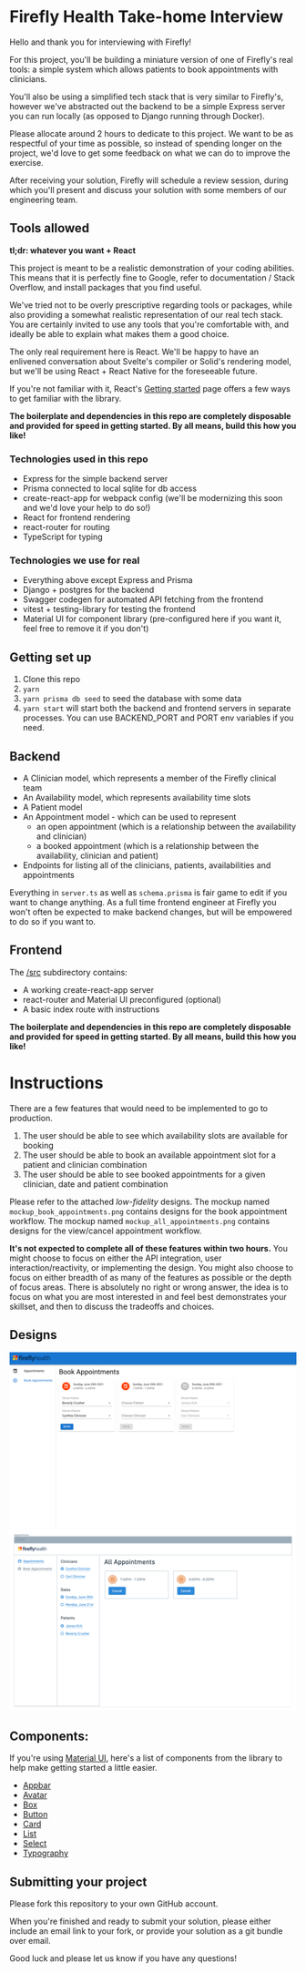 # Firefly Health Take-home Interview

Hello and thank you for interviewing with Firefly!

For this project, you'll be building a miniature version of one of Firefly's real tools: a simple system which allows patients to book appointments with clinicians.

You'll also be using a simplified tech stack that is very similar to Firefly's, however we've abstracted out the backend to be a simple Express server you can run locally (as opposed to Django running through Docker).

Please allocate around 2 hours to dedicate to this project. We want to be as respectful of your time as possible, so instead of spending longer on the project, we'd love to get some feedback on what we can do to improve the exercise.

After receiving your solution, Firefly will schedule a review session, during which you'll present and discuss your solution with some members of our engineering team.

## Tools allowed

**tl;dr: whatever you want + React**

This project is meant to be a realistic demonstration of your coding abilities. This means that it is perfectly fine to Google, refer to documentation / Stack Overflow, and install packages that you find useful.

We've tried not to be overly prescriptive regarding tools or packages, while also providing a somewhat realistic representation of our real tech stack. You are certainly invited to use any tools that you're comfortable with, and ideally be able to explain what makes them a good choice.

The only real requirement here is React. We'll be happy to have an enlivened conversation about Svelte's compiler or Solid's rendering model, but we'll be using React + React Native for the foreseeable future.

If you're not familiar with it, React's [Getting started](https://reactjs.org/docs/getting-started.html) page offers a few ways to get familiar with the library.

**The boilerplate and dependencies in this repo are completely disposable and provided for speed in getting started. By all means, build this how you like!**

### Technologies used in this repo

- Express for the simple backend server
- Prisma connected to local sqlite for db access
- create-react-app for webpack config (we'll be modernizing this soon and we'd love your help to do so!)
- React for frontend rendering
- react-router for routing
- TypeScript for typing

### Technologies we use for real

- Everything above except Express and Prisma
- Django + postgres for the backend
- Swagger codegen for automated API fetching from the frontend
- vitest + testing-library for testing the frontend
- Material UI for component library (pre-configured here if you want it, feel free to remove it if you don't)

## Getting set up

1. Clone this repo
2. `yarn`
3. `yarn prisma db seed` to seed the database with some data
4. `yarn start` will start both the backend and frontend servers in separate processes. You can use BACKEND_PORT and PORT env variables if you need.

## Backend

- A Clinician model, which represents a member of the Firefly clinical team
- An Availability model, which represents availability time slots
- A Patient model
- An Appointment model - which can be used to represent
  - an open appointment (which is a relationship between the availability and clinician)
  - a booked appointment (which is a relationship between the availability, clinician and patient)
- Endpoints for listing all of the clinicians, patients, availabilities and appointments

Everything in `server.ts` as well as `schema.prisma` is fair game to edit if you want to change anything. As a full time frontend engineer at Firefly you won't often be expected to make backend changes, but will be empowered to do so if you want to.

## Frontend

The [/src](/src) subdirectory contains:

- A working create-react-app server
- react-router and Material UI preconfigured (optional)
- A basic index route with instructions

**The boilerplate and dependencies in this repo are completely disposable and provided for speed in getting started. By all means, build this how you like!**

# Instructions

There are a few features that would need to be implemented to go to production.

1. The user should be able to see which availability slots are available for booking
2. The user should be able to book an available appointment slot for a patient and clinician combination
3. The user should be able to see booked appointments for a given clinician, date and patient combination

Please refer to the attached _low-fidelity_ designs. The mockup named `mockup_book_appointments.png` contains designs for the book appointment workflow. The mockup named `mockup_all_appointments.png` contains designs for the view/cancel appointment workflow.

**It's not expected to complete all of these features within two hours.** You might choose to focus on either the API integration, user interaction/reactivity, or implementing the design. You might also choose to focus on either breadth of as many of the features as possible or the depth of focus areas. There is absolutely no right or wrong answer, the idea is to focus on what you are most interested in and feel best demonstrates your skillset, and then to discuss the tradeoffs and choices.

## Designs

![image info](mockup_book_appointments.png "Book Appointments")
![image info](mockup_all_appointments.png "All Appointments")

## Components:

If you're using [Material UI](https://material-ui.com/), here's a list of components from the library to help make getting started a little easier.

- [Appbar](https://material-ui.com/components/app-bar)
- [Avatar](https://material-ui.com/components/avatars)
- [Box](https://material-ui.com/components/box)
- [Button](https://material-ui.com/components/buttons)
- [Card](https://material-ui.com/components/cards)
- [List](https://material-ui.com/components/lists)
- [Select](https://material-ui.com/components/selects)
- [Typography](https://material-ui.com/components/typography)

## Submitting your project

Please fork this repository to your own GitHub account.

When you're finished and ready to submit your solution, please either include an email link to your fork, or provide your solution as a git bundle over email.

Good luck and please let us know if you have any questions!
